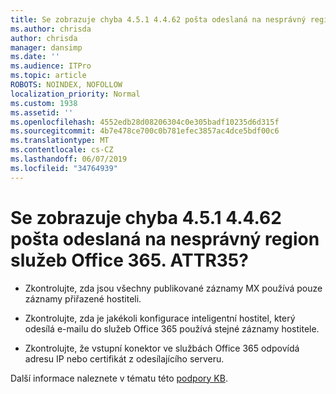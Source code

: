 ```yaml
---
title: Se zobrazuje chyba 4.5.1 4.4.62 pošta odeslaná na nesprávný region služeb Office 365. ATTR35?
ms.author: chrisda
author: chrisda
manager: dansimp
ms.date: ''
ms.audience: ITPro
ms.topic: article
ROBOTS: NOINDEX, NOFOLLOW
localization_priority: Normal
ms.custom: 1938
ms.assetid: ''
ms.openlocfilehash: 4552edb28d08206304c0e305badf10235d6d315f
ms.sourcegitcommit: 4b7e478ce700c0b781efec3857ac4dce5bdf00c6
ms.translationtype: MT
ms.contentlocale: cs-CZ
ms.lasthandoff: 06/07/2019
ms.locfileid: "34764939"
---
```

# <a name="are-you-seeing-error-451-4462-mail-sent-to-the-wrong-office-365-region-attr35"></a>Se zobrazuje chyba 4.5.1 4.4.62 pošta odeslaná na nesprávný region služeb Office 365. ATTR35?

- Zkontrolujte, zda jsou všechny publikované záznamy MX používá pouze záznamy přiřazené hostiteli.

- Zkontrolujte, zda je jakékoli konfigurace inteligentní hostitel, který odesílá e-mailu do služeb Office 365 používá stejné záznamy hostitele.

- Zkontrolujte, že vstupní konektor ve službách Office 365 odpovídá adresu IP nebo certifikát z odesílajícího serveru.

Další informace naleznete v tématu této [podpory KB](https://support.microsoft.com/help/4057301/attr35-response-code-when-mail-is-sent-to-eop-exo).
